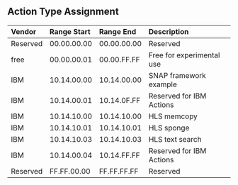 ## Action Type Assignment
Vendor | Range Start | Range End | Description
:--- | :--- | :--- | :---
Reserved | 00.00.00.00 | 00.00.00.00 | Reserved
free | 00.00.00.01 | 00.00.FF.FF | Free for experimental use
IBM | 10.14.00.00 | 10.14.00.00 | SNAP framework example
IBM | 10.14.00.01 | 10.14.0F.FF | Reserved for IBM Actions
IBM | 10.14.10.00 | 10.14.10.00 | HLS memcopy
IBM | 10.14.10.01 | 10.14.10.01 | HLS sponge
IBM | 10.14.10.03 | 10.14.10.03 | HLS text search
IBM | 10.14.00.04 | 10.14.FF.FF | Reserved for IBM Actions
Reserved | FF.FF.00.00 | FF.FF.FF.FF | Reserved
